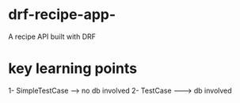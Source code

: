 # drf-recipe-app-
A recipe API built with DRF

# key learning points
1- SimpleTestCase --> no db involved
2- TestCase ---> db involved